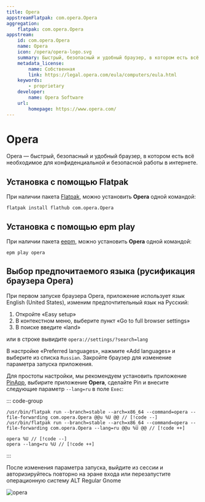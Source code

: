 ```yaml
---
title: Opera
appstreamFlatpak: com.opera.Opera
aggregation: 
    flatpak: com.opera.Opera
appstream:
    id: com.opera.Opera
    name: Opera
    icon: /opera/opera-logo.svg
    summary: Быстрый, безопасный и удобный браузер, в котором есть всё необходимое для конфиденциальной и безопасной работы в интернете.
    metadata_license: 
        name: Собственная
        link: https://legal.opera.com/eula/computers/eula.html
    keywords: 
        - proprietary
    developer: 
        name: Opera Software
    url: 
        homepage: https://www.opera.com/
---
```




# Opera

Opera — быстрый, безопасный и удобный браузер, в котором есть всё необходимое для конфиденциальной и безопасной работы в интернете.

## Установка c помощью Flatpak <Badge type="danger" text="Неофициальная сборка" />

При наличии пакета [Flatpak](/flatpak), можно установить **Opera** одной командой:

```shell
flatpak install flathub com.opera.Opera
```

<!--@include: ./parts/install/software-flatpak.md-->

## Установка c помощью epm play <Badge type="danger" text="Неофициальная сборка" />

При наличии пакета [eepm](/epm), можно установить **Opera** одной командой:

```shell
epm play opera
```

## Выбор предпочитаемого языка (русификация браузера Opera)

При первом запуске браузера Opera, приложение использует язык English (United States), изменим предпочтительный язык на Русский:

1. Откройте «Easy setup»
2. В контекстном меню, выберите пункт «Go to full browser settings»
3. В поиске введите «land»

или в строке вывидите `opera://settings/?search=lang`

В настройке «Preferred languages», нажмите «Add languages» и выберите из списка `Russian`. Закройте браузер для изменение параметра запуска приложения.

Для простоты настройки, мы рекомендуем установить приложение [PinApp](/pin-app), выбирите приложение **Opera**, сделайте Pin и внесите следующие параметр `--lang=ru` в поле `Exec`:

::: code-group

```[flatpak]
/usr/bin/flatpak run --branch=stable --arch=x86_64 --command=opera --file-forwarding com.opera.Opera @@u %U @@ // [!code --]
/usr/bin/flatpak run --branch=stable --arch=x86_64 --command=opera --file-forwarding com.opera.Opera --lang=ru @@u %U @@ // [!code ++]
```

```[epm play]
opera %U // [!code --]
opera --lang=ru %U // [!code ++]
```
:::

После изменения параметра запуска, выйдите из сессии и авторизируйтесь повторно на эране входа или перезапустите операционную систему ALT Regular Gnome

![opera](/opera/opera-1.png)
